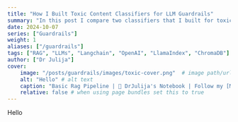 ```yaml
---
title: "How I Built Toxic Content Classifiers for LLM Guardrails"
summary: "In this post I compare two classifiers that I built for toxic content classification: LLM-based classifier and Feed Forward Neural Network classifier. I found surprising results."
date: 2024-10-07
series: ["Guardrails"]
weight: 1
aliases: ["/guardrails"]
tags: ["RAG", "LLMs", "Langchain", "OpenAI", "LlamaIndex", "ChromaDB"]
author: ["Dr Julija"]
cover:
    image: "/posts/guardrails/images/toxic-cover.png"  # image path/url
    alt: "Hello" # alt text
    caption: "Basic Rag Pipeline | 📔 DrJulija's Notebook | Follow my [Medium Blog](https://medium.com/p/938e4f6e03d1)" # display caption under cover
    relative: false # when using page bundles set this to true
---
```


Hello